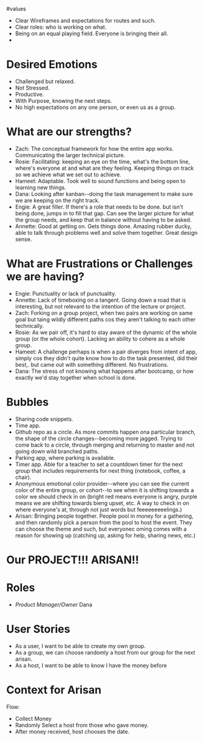 <!--Title: Week 6 Group 1 -->
#values
- Clear Wireframes and expectations for routes and such.
- Clear roles: who is working on what.
-  Being on an equal playing field.  Everyone is bringing their all.
- 
# Desired Emotions
- Challenged but relaxed.
- Not Stressed.
- Productive.
- With Purpose, knowing the next steps.
- No high expectations on any one person, or even us as a group. 

# What are our strengths?
- Zach: The conceptual framework for how the entire app works.  Communicating the larger technical picture.
- Rosie: Facilitating: keeping an eye on the time, what's the bottom line, where's everyone at and what are they feeling.  Keeping things on track so we achieve what we set out to achieve.
- Hameet: Adaptable.  Took well to sound functions and being open to learning new things.
- Dana: Looking after kanban--doing the task management to make sure we are keeping on the right track.
- Engie: A great filler.  If there's a role that needs to be done. but isn't being done, jumps in to fill that gap. Can see the larger picture for what the group needs, and keep that in balance without having to be asked.
- Annette: Good at getting on. Gets things done.  Amazing rubber ducky, able to talk through problems well and solve them together.  Great design sense. 

# What are Frustrations or Challenges we are having?
- Engie: Punctuality or lack of punctuality.  
- Annette: Lack of timeboxing on a tangent.  Going down a road that is interesting, but not relevant to the intention of the lecture or project.  
- Zach: Forking on a group project, when two pairs are working on same goal but taing wildly different paths cos they aren't talking to each other technically.
- Rosie: As we pair off, it's hard to stay aware of the dynamic of the whole group (or the whole cohort).  Lacking an ability to cohere as a whole group.
- Hameet: A challenge perhaps is when a pair diverges from intent of app, simply cos they didn't quite know how to do the task presented, did their best,. but came out with something different. No frustrations.
- Dana: The stress of not knowing what happens after bootcamp, or how exactly we'd stay together when school is done.

# Bubbles
- Sharing code snippets.
- Time app.
- Github repo as a circle.  As more commits happen ona  particular branch, the shape of the circle changes--becoming more jagged.  Trying to come back to a circle, through merging and returning to master and not going down wild branched paths. 
- Parking app, where parking is available.
- Timer app.  Able for a teacher to set a countdown timer for the next group that includes requirements for next thing (notebook, coffee, a chair).
- Anonymous emotional color provider--where you can see the current color of the entire group, or cohort--to see when it is shifting towards a color we should check in on (bright red means everyone is angry, purple means we are shifting towards bieng upset, etc.  A way to check in on where everyone's at, through not just words but feeeeeeeeelings.)
- Arisan: Bringing people together.  People pool in money for a gathering, and then randomly pick a person from the pool to host the event.  They can choose the theme and such, but everyonec oming comes with a reason for showing up (catching up, asking for help, sharing news, etc.) 


# Our PROJECT!!! ARISAN!!

# Roles
- *Product Manager/Owner* Dana

# User Stories
- As a user, I want to be able to create my own group.
- As a group, we can choose randomly a host from our group for the next arisan.
- As a host, I want to be able to know I have the money before 
  
# Context for Arisan
Flow:
- Collect Money
- Randomly Select a host from those who gave money.
- After money received, host chooses the date.

